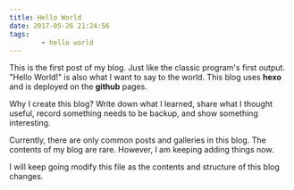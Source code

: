 ```yaml
---
title: Hello World
date: 2017-05-26 21:24:56
tags: 
		- hello world
---
```

This is the first post of my blog. Just like the classic program's first output. "Hello World!" is also what I want to say to the world. This blog uses **hexo** and is deployed on the **github** pages.

Why I create this blog? Write down what I learned, share what I thought useful, record something needs to be backup, and show something interesting.

Currently, there are only common posts and galleries in this blog. The contents of my blog are rare. However, I am keeping adding things now.

I will keep going modify this file as the contents and structure of this blog changes.